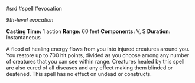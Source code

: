  #srd #spell #evocation 

*9th-level evocation*

**Casting Time:** 1 action
**Range:** 60 feet
**Components:** V, S
**Duration:** Instantaneous

A flood of healing energy flows from you into injured creatures around you. You restore up to 700 hit points, divided as you choose among any number of creatures that you can see within range. Creatures healed by this spell are also cured of all diseases and any effect making them blinded or deafened. This spell has no effect on undead or constructs.
